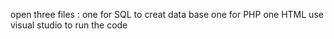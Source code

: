 open three files :
one for SQL to creat data base
one for PHP
one HTML
use visual studio to run the code
